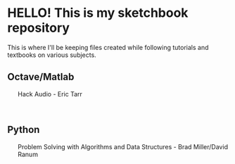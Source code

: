 <h1>HELLO! This is my sketchbook repository</h1>
<p>This is where I'll be keeping files created while following
tutorials and textbooks on various subjects.</p>
<h2>Octave/Matlab</h2>
	<ul>Hack Audio - Eric Tarr</ul>
<br>
<h2>Python</h2>
	<ul>Problem Solving with Algorithms and Data Structures - Brad Miller/David Ranum</ul>


